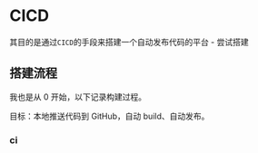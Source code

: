 # CICD

其目的是通过`CICD`的手段来搭建一个自动发布代码的平台 - 尝试搭建

## 搭建流程

我也是从 0 开始，以下记录构建过程。

目标：本地推送代码到 GitHub，自动 build、自动发布。

### ci
